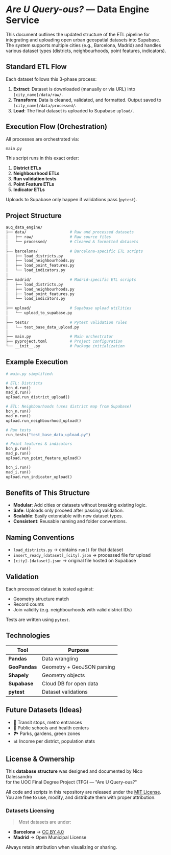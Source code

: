 # *Are U Query-ous?* — Data Engine Service

This document outlines the updated structure of the ETL pipeline for integrating and uploading open urban geospatial datasets into Supabase. The system supports multiple cities (e.g., Barcelona, Madrid) and handles various dataset types (districts, neighbourhoods, point features, indicators).

## Standard ETL Flow

Each dataset follows this 3-phase process:

1. **Extract**: Dataset is downloaded (manually or via URL) into `[city_name]/data/raw/`.
2. **Transform**: Data is cleaned, validated, and formatted. Output saved to `[city_name]/data/processed/`.
3. **Load**: The final dataset is uploaded to Supabase `upload/`.

## Execution Flow (Orchestration)

All processes are orchestrated via:

```bash
main.py
```

This script runs in this exact order:

1. **District ETLs**
2. **Neighbourhood ETLs**
3. **Run validation tests**
4. **Point Feature ETLs**
5. **Indicator ETLs**

Uploads to Supabase only happen if validations pass (`pytest`).

## Project Structure

```bash
auq_data_engine/
├── data/                   # Raw and processed datasets
│   ├── raw/                # Raw source files
│   └── processed/          # Cleaned & formatted datasets
│
├── barcelona/              # Barcelona-specific ETL scripts
│   ├── load_districts.py
│   ├── load_neighbourhoods.py
│   ├── load_point_features.py
│   └── load_indicators.py
│
├── madrid/                 # Madrid-specific ETL scripts
│   ├── load_districts.py
│   ├── load_neighbourhoods.py
│   ├── load_point_features.py
│   └── load_indicators.py
│
├── upload/                 # Supabase upload utilities
│   └── upload_to_supabase.py
│
├── tests/                  # Pytest validation rules
│   └── test_base_data_upload.py
│
├── main.py                 # Main orchestrator
├── pyproject.toml          # Project configuration
└── __init__.py             # Package initialization
```

## Example Execution

```python
# main.py simplified:

# ETL: Districts
bcn_d.run()
mad_d.run()
upload.run_district_upload()

# ETL: Neighbourhoods (uses district map from Supabase)
bcn_n.run()
mad_n.run()
upload.run_neighbourhood_upload()

# Run tests
run_tests("test_base_data_upload.py")

# Point features & indicators
bcn_p.run()
mad_p.run()
upload.run_point_feature_upload()

bcn_i.run()
mad_i.run()
upload.run_indicator_upload()
```

## Benefits of This Structure

- **Modular**: Add cities or datasets without breaking existing logic.
- **Safe**: Uploads only proceed after passing validation.
- **Scalable**: Easily extendable with new dataset types.
- **Consistent**: Reusable naming and folder conventions.

## Naming Conventions

- `load_districts.py` → contains `run()` for that dataset
- `insert_ready_[dataset]_[city].json` → processed file for upload
- `[city]-[dataset].json` → original file hosted on Supabase

## Validation

Each processed dataset is tested against:

- Geometry structure match
- Record counts
- Join validity (e.g. neighbourhoods with valid district IDs)

Tests are written using `pytest`.

## Technologies

| Tool          | Purpose                    |
|---------------|----------------------------|
| **Pandas**    | Data wrangling             |
| **GeoPandas** | Geometry + GeoJSON parsing |
| **Shapely**   | Geometry objects           |
| **Supabase**  | Cloud DB for open data     |
| **pytest**    | Dataset validations        |

## Future Datasets (Ideas)

- 🚉 Transit stops, metro entrances  
- 🏫 Public schools and health centers  
- 🏞️ Parks, gardens, green zones  
- 📊 Income per district, population stats

## License & Ownership

This **database structure** was designed and documented by Nico Dalessandro  
for the UOC Final Degree Project (TFG) — "Are U Query-ous?"

All code and scripts in this repository are released under the [MIT License](./LICENSE).  
You are free to use, modify, and distribute them with proper attribution.

### Datasets Licensing

> Most datasets are under:

- **Barcelona** → [CC BY 4.0](https://opendata-ajuntament.barcelona.cat/)
- **Madrid** → Open Municipal License

Always retain attribution when visualizing or sharing.
